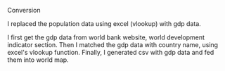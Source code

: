Conversion

I replaced the population data using excel (vlookup) with gdp data.  

I first get the gdp data from world bank website, world development indicator section. 
Then I matched the gdp data with country name, using excel's vlookup function. 
Finally, I generated csv with gdp data and fed them into world map.
